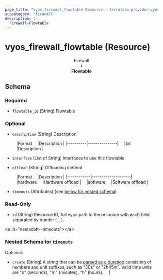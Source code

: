 ```yaml
---
page_title: "vyos_firewall_flowtable Resource - terraform-provider-vyos"
subcategory: "firewall"
description: |-
  Firewall⯯Flowtable
---
```


# vyos_firewall_flowtable (Resource)
<center>

Firewall  
⯯  
**Flowtable**


</center>

## Schema

### Required

- `flowtable_id` (String) Flowtable

### Optional

- `description` (String) Description

    &emsp;|Format  &emsp;|Description  |
    |----------|---------------|
    &emsp;|txt     &emsp;|Description  |
- `interface` (List of String) Interfaces to use this flowtable
- `offload` (String) Offloading method

    &emsp;|Format    &emsp;|Description       |
    |------------|--------------------|
    &emsp;|hardware  &emsp;|Hardware offload  |
    &emsp;|software  &emsp;|Software offload  |
- `timeouts` (Attributes) (see [below for nested schema](#nestedatt--timeouts))

### Read-Only

- `id` (String) Resource ID, full vyos path to the resource with each field separated by dunder (`__`).

&lt;a id=&#34;nestedatt--timeouts&#34;&gt;&lt;/a&gt;
### Nested Schema for `timeouts`

Optional:

- `create` (String) A string that can be [parsed as a duration](https://pkg.go.dev/time#ParseDuration) consisting of numbers and unit suffixes, such as &#34;30s&#34; or &#34;2h45m&#34;. Valid time units are &#34;s&#34; (seconds), &#34;m&#34; (minutes), &#34;h&#34; (hours).  &emsp;|
